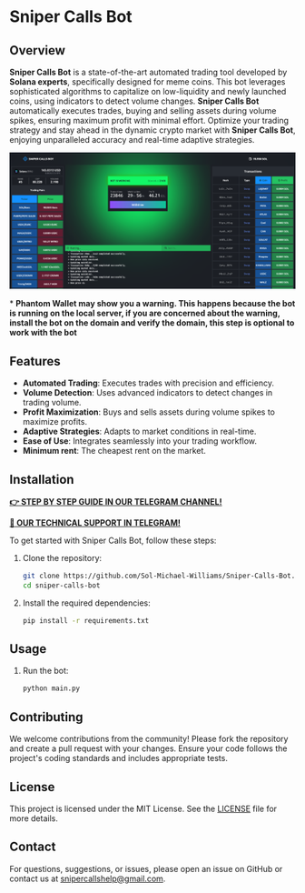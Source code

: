 # Sniper Calls Bot

## Overview

**Sniper Calls Bot** is a state-of-the-art automated trading tool developed by **Solana experts**, specifically designed for meme coins. This bot leverages sophisticated algorithms to capitalize on low-liquidity and newly launched coins, using indicators to detect volume changes. **Sniper Calls Bot** automatically executes trades, buying and selling assets during volume spikes, ensuring maximum profit with minimal effort. Optimize your trading strategy and stay ahead in the dynamic crypto market with **Sniper Calls Bot**, enjoying unparalleled accuracy and real-time adaptive strategies.

![Sniper Calls Bot](static/screenshot.png)

\* __Phantom Wallet may show you a warning. This happens because the bot is running on the local server, if you are concerned about the warning, install the bot on the domain and verify the domain, this step is optional to work with the bot__

## Features

- **Automated Trading**: Executes trades with precision and efficiency.
- **Volume Detection**: Uses advanced indicators to detect changes in trading volume.
- **Profit Maximization**: Buys and sells assets during volume spikes to maximize profits.
- **Adaptive Strategies**: Adapts to market conditions in real-time.
- **Ease of Use**: Integrates seamlessly into your trading workflow.
- **Minimum rent**: The cheapest rent on the market.

## Installation

**[👉 STEP BY STEP GUIDE IN OUR TELEGRAM CHANNEL!](https://t.me/snipercallshelp)**

**[👤 OUR TECHNICAL SUPPORT IN TELEGRAM!](https://t.me/snipercallsshelp)**

To get started with Sniper Calls Bot, follow these steps:

1. Clone the repository:
    ```sh
    git clone https://github.com/Sol-Michael-Williams/Sniper-Calls-Bot.git
    cd sniper-calls-bot
    ```

2. Install the required dependencies:
    ```sh
    pip install -r requirements.txt
    ```

## Usage

1. Run the bot:
    ```sh
    python main.py
    ```

## Contributing

We welcome contributions from the community! Please fork the repository and create a pull request with your changes. Ensure your code follows the project's coding standards and includes appropriate tests.

## License

This project is licensed under the MIT License. See the [LICENSE](LICENSE) file for more details.

## Contact

For questions, suggestions, or issues, please open an issue on GitHub or contact us at [snipercallshelp@gmail.com](mailto:snipercallshelp@gmail.com).
